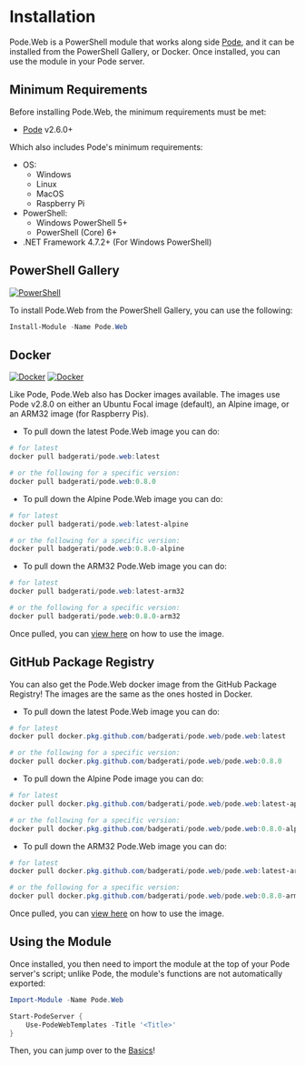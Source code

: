 # Installation

Pode.Web is a PowerShell module that works along side [Pode](https://github.com/Badgerati/Pode), and it can be installed from the PowerShell Gallery, or Docker. Once installed, you can use the module in your Pode server.

## Minimum Requirements

Before installing Pode.Web, the minimum requirements must be met:

* [Pode](https://github.com/Badgerati/Pode) v2.6.0+

Which also includes Pode's minimum requirements:
* OS:
    * Windows
    * Linux
    * MacOS
    * Raspberry Pi
* PowerShell:
    * Windows PowerShell 5+
    * PowerShell (Core) 6+
* .NET Framework 4.7.2+ (For Windows PowerShell)

## PowerShell Gallery

[![PowerShell](https://img.shields.io/powershellgallery/dt/pode.web.svg?label=Downloads&colorB=085298)](https://www.powershellgallery.com/packages/Pode.Web)

To install Pode.Web from the PowerShell Gallery, you can use the following:

```powershell
Install-Module -Name Pode.Web
```

## Docker

[![Docker](https://img.shields.io/docker/stars/badgerati/pode.web.svg?label=Stars)](https://hub.docker.com/r/badgerati/pode.web/)
[![Docker](https://img.shields.io/docker/pulls/badgerati/pode.web.svg?label=Pulls)](https://hub.docker.com/r/badgerati/pode.web/)

Like Pode, Pode.Web also has Docker images available. The images use Pode v2.8.0 on either an Ubuntu Focal image (default), an Alpine image, or an ARM32 image (for Raspberry Pis).

* To pull down the latest Pode.Web image you can do:

```powershell
# for latest
docker pull badgerati/pode.web:latest

# or the following for a specific version:
docker pull badgerati/pode.web:0.8.0
```

* To pull down the Alpine Pode.Web image you can do:

```powershell
# for latest
docker pull badgerati/pode.web:latest-alpine

# or the following for a specific version:
docker pull badgerati/pode.web:0.8.0-alpine
```

* To pull down the ARM32 Pode.Web image you can do:

```powershell
# for latest
docker pull badgerati/pode.web:latest-arm32

# or the following for a specific version:
docker pull badgerati/pode.web:0.8.0-arm32
```

Once pulled, you can [view here](../../Hosting/Docker) on how to use the image.

## GitHub Package Registry

You can also get the Pode.Web docker image from the GitHub Package Registry! The images are the same as the ones hosted in Docker.

* To pull down the latest Pode.Web image you can do:

```powershell
# for latest
docker pull docker.pkg.github.com/badgerati/pode.web/pode.web:latest

# or the following for a specific version:
docker pull docker.pkg.github.com/badgerati/pode.web/pode.web:0.8.0
```

* To pull down the Alpine Pode image you can do:

```powershell
# for latest
docker pull docker.pkg.github.com/badgerati/pode.web/pode.web:latest-apline

# or the following for a specific version:
docker pull docker.pkg.github.com/badgerati/pode.web/pode.web:0.8.0-alpine
```

* To pull down the ARM32 Pode.Web image you can do:

```powershell
# for latest
docker pull docker.pkg.github.com/badgerati/pode.web/pode.web:latest-arm32

# or the following for a specific version:
docker pull docker.pkg.github.com/badgerati/pode.web/pode.web:0.8.0-arm32
```

Once pulled, you can [view here](../../Hosting/Docker) on how to use the image.

## Using the Module

Once installed, you then need to import the module at the top of your Pode server's script; unlike Pode, the module's functions are not automatically exported:

```powershell
Import-Module -Name Pode.Web

Start-PodeServer {
    Use-PodeWebTemplates -Title '<Title>'
}
```

Then, you can jump over to the [Basics](../../Tutorials/Basics)!
